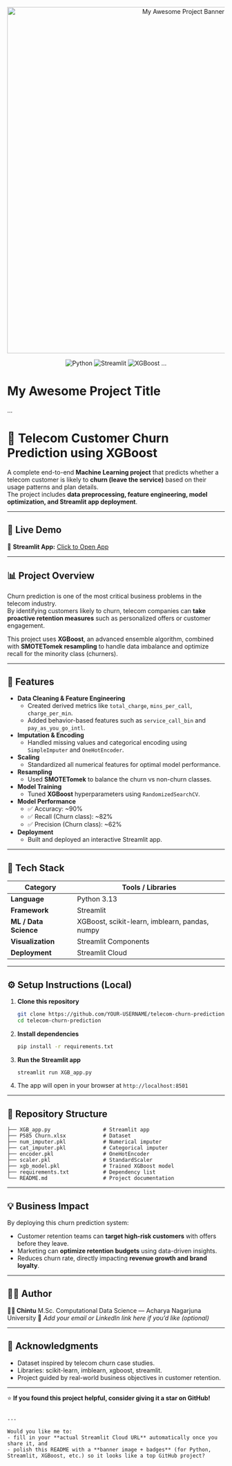 <p align="center">
  <img src="Telecom-Churn-Predictor/banner.png" alt="My Awesome Project Banner" width="800">
</p>

<p align="center">
  <img src="https://img.shields.io/badge/Python-3.9%2B-blue?logo=python&logoColor=white" alt="Python">
  <img src="https://img.shields.io/badge/Streamlit-App-red?logo=streamlit" alt="Streamlit">
  <img src="https://img.shields.io/badge/Model-XGBoost-brightgreen?logo=xgboost" alt="XGBoost">
  ...
</p>

# My Awesome Project Title
...
# 📡 Telecom Customer Churn Prediction using XGBoost

A complete end-to-end **Machine Learning project** that predicts whether a telecom customer is likely to **churn (leave the service)** based on their usage patterns and plan details.  
The project includes **data preprocessing, feature engineering, model optimization, and Streamlit app deployment**.

---

## 🚀 Live Demo
🔗 **Streamlit App:** [Click to Open App](https://churnprediction2-6samtgcybmbcw2c37ua9sp.streamlit.app/)

---

## 📊 Project Overview
Churn prediction is one of the most critical business problems in the telecom industry.  
By identifying customers likely to churn, telecom companies can **take proactive retention measures** such as personalized offers or customer engagement.

This project uses **XGBoost**, an advanced ensemble algorithm, combined with **SMOTETomek resampling** to handle data imbalance and optimize recall for the minority class (churners).

---

## 🧠 Features

- **Data Cleaning & Feature Engineering**
  - Created derived metrics like `total_charge`, `mins_per_call`, `charge_per_min`.
  - Added behavior-based features such as `service_call_bin` and `pay_as_you_go_intl`.
- **Imputation & Encoding**
  - Handled missing values and categorical encoding using `SimpleImputer` and `OneHotEncoder`.
- **Scaling**
  - Standardized all numerical features for optimal model performance.
- **Resampling**
  - Used **SMOTETomek** to balance the churn vs non-churn classes.
- **Model Training**
  - Tuned **XGBoost** hyperparameters using `RandomizedSearchCV`.
- **Model Performance**
  - ✅ Accuracy: ~90%  
  - ✅ Recall (Churn class): ~82%  
  - ✅ Precision (Churn class): ~62%
- **Deployment**
  - Built and deployed an interactive Streamlit app.

---

## 🧩 Tech Stack

| Category | Tools / Libraries |
|-----------|-------------------|
| **Language** | Python 3.13 |
| **Framework** | Streamlit |
| **ML / Data Science** | XGBoost, scikit-learn, imblearn, pandas, numpy |
| **Visualization** | Streamlit Components |
| **Deployment** | Streamlit Cloud |

---

## ⚙️ Setup Instructions (Local)

1. **Clone this repository**
   ```bash
   git clone https://github.com/YOUR-USERNAME/telecom-churn-prediction.git
   cd telecom-churn-prediction
   ```
2. **Install dependencies**

   ```bash
   pip install -r requirements.txt
   ```

3. **Run the Streamlit app**

   ```bash
   streamlit run XGB_app.py
   ```

4. The app will open in your browser at `http://localhost:8501`

---

## 📁 Repository Structure

```
├── XGB_app.py                 # Streamlit app
├── P585 Churn.xlsx            # Dataset
├── num_imputer.pkl            # Numerical imputer
├── cat_imputer.pkl            # Categorical imputer
├── encoder.pkl                # OneHotEncoder
├── scaler.pkl                 # StandardScaler
├── xgb_model.pkl              # Trained XGBoost model
├── requirements.txt           # Dependency list
└── README.md                  # Project documentation
```

---

## 💡 Business Impact

By deploying this churn prediction system:

* Customer retention teams can **target high-risk customers** with offers before they leave.
* Marketing can **optimize retention budgets** using data-driven insights.
* Reduces churn rate, directly impacting **revenue growth and brand loyalty**.

---

## 🧑‍💻 Author

**👨‍💻 Chintu**
M.Sc. Computational Data Science — Acharya Nagarjuna University
📧 *Add your email or LinkedIn link here if you’d like (optional)*

---

## 🏁 Acknowledgments

* Dataset inspired by telecom churn case studies.
* Libraries: scikit-learn, imblearn, xgboost, streamlit.
* Project guided by real-world business objectives in customer retention.

---

⭐ **If you found this project helpful, consider giving it a star on GitHub!**

```

---

Would you like me to:
- fill in your **actual Streamlit Cloud URL** automatically once you share it, and  
- polish this README with a **banner image + badges** (for Python, Streamlit, XGBoost, etc.) so it looks like a top GitHub project?
```

